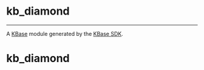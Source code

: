 
# kb_diamond
---

A [KBase](https://kbase.us) module generated by the [KBase SDK](https://github.com/kbase/kb_sdk).


# kb_diamond
